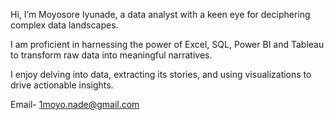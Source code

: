 Hi, I’m Moyosore Iyunade, a data analyst with a keen eye for deciphering complex data landscapes.

I am proficient in harnessing the power of Excel, SQL, Power BI and Tableau to transform raw data into meaningful narratives.

I enjoy delving into data, extracting its stories, and using visualizations to drive actionable insights.

Email- 1moyo.nade@gmail.com


<!---
moyosoreiyunade/moyosoreiyunade is a ✨ special ✨ repository because its `README.md` (this file) appears on your GitHub profile.
You can click the Preview link to take a look at your changes.
--->
